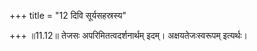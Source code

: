+++
title = "12 दिवि सूर्यसहस्रस्य"

+++
॥11.12॥ तेजसः अपरिमितत्वदर्शनार्थम् इदम्। अक्षयतेजःस्वरूपम् इत्यर्थः।
